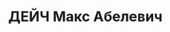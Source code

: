 ---
title: ДЕЙЧ Макс Абелевич
description: "Род. в 1885, Двинск, еврей, обр.: низшее, член ВКП(б). Проживал: Москва,\
  \ Большой Комсомольский пер., д. 5, кв. 13. Руководитель группы в КСК при СНК СССР.\
  \ \n  Арестован 27.06.1937. Обв. в участии в к.-р. террористической организации.\
  \ Приговор: ВК ВС СССР, 29.10.1937 – ВМН. Расстрелян 30.10.1937, г.Москва. \n  Реабилитирован\
  \ ВК ВС СССР 02.06.1956"
---